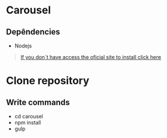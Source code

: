 # Carousel

## Depêndencies
 - Nodejs
> [ If you don`t have access the oficial site to install click here](https://nodejs.org/en/)


# Clone repository
## Write commands

  - cd carousel
  - npm install
  - gulp
